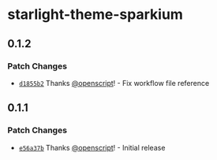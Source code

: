 # starlight-theme-sparkium

## 0.1.2

### Patch Changes

- [`d1855b2`](https://github.com/sparkium/starlight-theme/commit/d1855b22400c596ac2bfaa66a27c2943718c2562) Thanks [@openscript](https://github.com/openscript)! - Fix workflow file reference

## 0.1.1

### Patch Changes

- [`e56a37b`](https://github.com/sparkium/starlight-theme/commit/e56a37b769d7b47d108eaae568e34c215f46213d) Thanks [@openscript](https://github.com/openscript)! - Initial release
